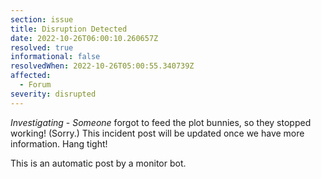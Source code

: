 ```yaml
---
section: issue
title: Disruption Detected
date: 2022-10-26T06:00:10.260657Z
resolved: true
informational: false
resolvedWhen: 2022-10-26T05:00:55.340739Z
affected:
  - Forum
severity: disrupted
---
```

*Investigating* - _Someone_ forgot to feed the plot bunnies, so they stopped working! (Sorry.) This incident post will be updated once we have more information. Hang tight!

This is an automatic post by a monitor bot.
        
